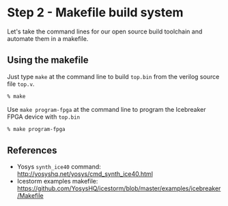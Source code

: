 # Step 2 - Makefile build system

Let's take the command lines for our open source build toolchain and automate them in a makefile.

## Using the makefile

Just type `make` at the command line to build `top.bin` from the verilog source file `top.v`.

```bash
% make
```

Use `make program-fpga` at the command line to program the Icebreaker FPGA device with `top.bin`

```bash
% make program-fpga
```

## References

- Yosys `synth_ice40` command: http://yosyshq.net/yosys/cmd_synth_ice40.html
- Icestorm examples makefile: https://github.com/YosysHQ/icestorm/blob/master/examples/icebreaker/Makefile

